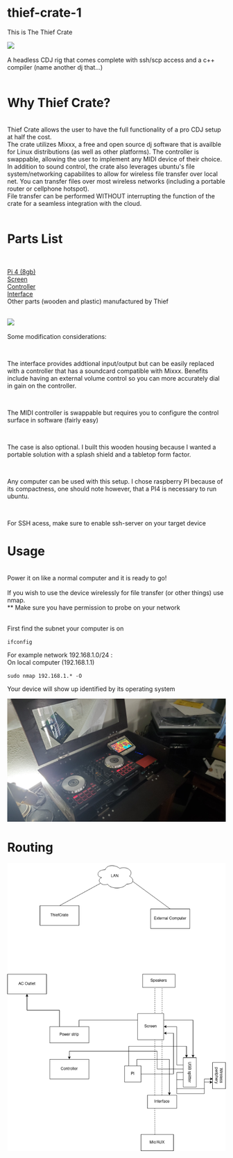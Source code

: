 # thief-crate-1


This is The Thief Crate
<br />
 
<img src="https://github.com/gnikxela0328/thief-crate-1/blob/main/img/20211106_143502.jpg" />
<br />

A headless CDJ rig that comes complete with ssh/scp access and a c++ compiler (name another dj that...)
<br /><br />

# Why Thief Crate?
<br />
Thief Crate allows the user to have the full functionality of a pro CDJ setup at half the cost. 
<br />
The crate utilizes Mixxx, a free and open source dj software that is availble for Linux distributions (as well as other platforms). The controller is swappable, allowing the user to implement any MIDI device of their choice. In addition to sound control, the crate also leverages ubuntu's file system/networking capabilites to allow for wireless file transfer over local net. You can transfer files over most wireless networks (including a portable router or cellphone hotspot). 
<br />
File transfer can be performed WITHOUT interrupting the function of the crate for a seamless integration with the cloud.
<br />
<br />

# Parts List

<br />

<a href="https://www.raspberrypi.com/products/raspberry-pi-4-model-b/"> Pi 4 (8gb) </a>
<br />
<a href="https://amzn.to/3k8K5iM" > Screen </a>
<br />
<a href="https://www.sweetwater.com/store/detail/DDJSB3--pioneer-dj-ddj-sb3-4-deck-serato-dj-controller"> Controller </a>
<br />
<a href="https://www.sweetwater.com/store/detail/ScarSG3--focusrite-scarlett-solo-3rd-gen-usb-audio-interface"> Interface </a>
<br />
Other parts (wooden and plastic) manufactured by Thief
<br />
<br />

<img src="https://github.com/gnikxela0328/thief-crate-1/blob/main/img/20211106_143546.jpg" />

<br />

Some modification considerations:

<br />

The interface provides addtional input/output but can be easily replaced with a controller that has a soundcard compatible with Mixxx. Benefits include having an external volume control so you can more accurately dial in gain on the controller. 

<br />

The MIDI controller is swappable but requires you to configure the control surface in software (fairly easy)

<br /> 

The case is also optional. I built this wooden housing because I wanted a portable solution with a splash shield and a tabletop form factor.

<br /> 

Any computer can be used with this setup. I chose raspberry PI because of its compactness, one should note however, that a PI4 is necessary to run ubuntu.

<br />

For SSH acess, make sure to enable ssh-server on your target device
<br />

# Usage
<br />
Power it on like a normal computer and it is ready to go! 
<br />
<br />
If you wish to use the device wirelessly for file transfer (or other things) use nmap.

<br />
** Make sure you have permission to probe on your network 

<br />
<br />

First find the subnet your computer is on
```
ifconfig
```
For example network 192.168.1.0/24 :
<br />
On local computer (192.168.1.1)
```
sudo nmap 192.168.1.* -O
```
Your device will show up identified by its operating system


<img src="https://github.com/gnikxela0328/thief-crate-1/blob/main/img/20211106_144128.jpg" />

# Routing

<img src="https://github.com/gnikxela0328/thief-crate-1/blob/main/img/Untitled%20Diagram.drawio.png" />
